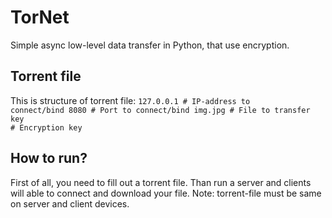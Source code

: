 # TorNet
Simple async low-level data transfer in Python, that use encryption.

## Torrent file

This is structure of torrent file:
<code>127.0.0.1  # IP-address to connect/bind
  8080       # Port to connect/bind
  img.jpg    # File to transfer
  key        # Encryption key</code>

## How to run?

First of all, you need to fill out a torrent file.
Than run a server and clients will able to connect and download your file.
Note: torrent-file must be same on server and client devices.
